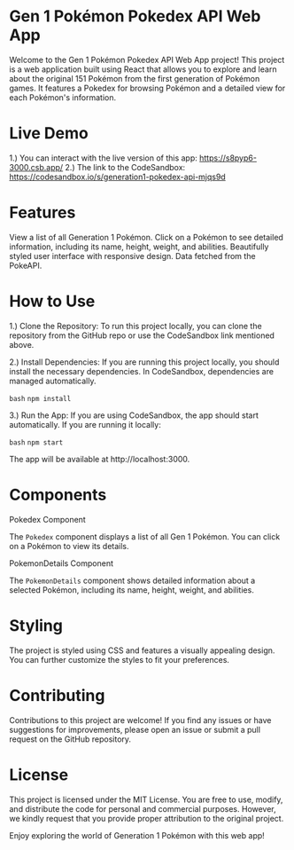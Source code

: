 # Gen 1 Pokémon Pokedex API Web App
Welcome to the Gen 1 Pokémon Pokedex API Web App project! This project is a web application built using React that allows you to explore and learn about the original 151 Pokémon from the first generation of Pokémon games. It features a Pokedex for browsing Pokémon and a detailed view for each Pokémon's information.

# Live Demo
1.) You can interact with the live version of this app: https://s8pyp6-3000.csb.app/
2.) The link to the CodeSandbox: https://codesandbox.io/s/generation1-pokedex-api-mjqs9d

# Features
View a list of all Generation 1 Pokémon.
Click on a Pokémon to see detailed information, including its name, height, weight, and abilities.
Beautifully styled user interface with responsive design.
Data fetched from the PokeAPI.

# How to Use
1.) Clone the Repository:
To run this project locally, you can clone the repository from the GitHub repo or use the CodeSandbox link mentioned above.

2.) Install Dependencies:
If you are running this project locally, you should install the necessary dependencies. In CodeSandbox, dependencies are managed automatically.

`bash`
`npm install`

3.) Run the App:
If you are using CodeSandbox, the app should start automatically. If you are running it locally:

`bash`
`npm start`

The app will be available at http://localhost:3000.

# Components
Pokedex Component

The `Pokedex` component displays a list of all Gen 1 Pokémon. You can click on a Pokémon to view its details.

PokemonDetails Component

The `PokemonDetails` component shows detailed information about a selected Pokémon, including its name, height, weight, and abilities.

# Styling
The project is styled using CSS and features a visually appealing design. You can further customize the styles to fit your preferences.

# Contributing
Contributions to this project are welcome! If you find any issues or have suggestions for improvements, please open an issue or submit a pull request on the GitHub repository.

# License
This project is licensed under the MIT License. You are free to use, modify, and distribute the code for personal and commercial purposes. However, we kindly request that you provide proper attribution to the original project.

Enjoy exploring the world of Generation 1 Pokémon with this web app!
